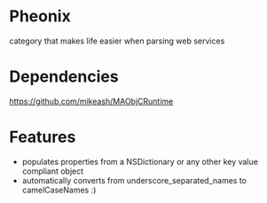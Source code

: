 Pheonix
=======

category that makes life easier when parsing web services

Dependencies
============

https://github.com/mikeash/MAObjCRuntime

Features
========

- populates properties from a NSDictionary or any other key value compliant object
- automatically converts from underscore_separated_names to camelCaseNames :) 